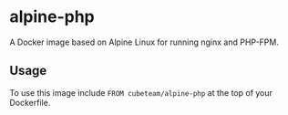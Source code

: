 # alpine-php

A Docker image based on Alpine Linux for running nginx and PHP-FPM.

## Usage

To use this image include `FROM cubeteam/alpine-php` at the top of your Dockerfile.
